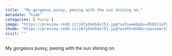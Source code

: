 ```yaml
---
title:  "My gorgeous pussy, peeing with the sun shining on."
metadate: "hide"
categories: [ Pussy ]
image: "https://preview.redd.it/j6fy9ahbdvl51.jpg?auto=webp&s=956511afb283a4129af4cd7880cf9470c91e407a"
thumb: "https://preview.redd.it/j6fy9ahbdvl51.jpg?width=640&crop=smart&auto=webp&s=bcd84ea82189547091a68ece76b3e2f0fd22c06b"
visit: ""
---
```

My gorgeous pussy, peeing with the sun shining on.
